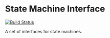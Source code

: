 # State Machine Interface

[![Build Status](https://travis-ci.org/Dhii/machine-state-machine-interface.svg?branch=master)](https://travis-ci.org/Dhii/machine-state-machine-interface)

A set of interfaces for state machines.
